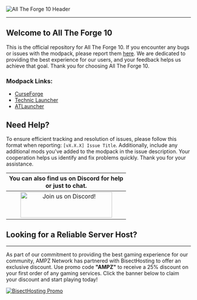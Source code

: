 ![All The Forge 10 Header](https://www.bisecthosting.com/images/CF/All_the_Forge_10/BH_ATF10_header.webp)

------

## Welcome to All The Forge 10

This is the official repository for All The Forge 10. If you encounter any bugs or issues with the modpack, please report them [here](https://github.com/AMPZNetwork/All-The-Forge-10/issues/new?assignees=LabsZero&labels=Bug&projects=&template=bug_report.md&title=%5BBUG%5D). We are dedicated to providing the best experience for our users, and your feedback helps us achieve that goal. Thank you for choosing All The Forge 10. 
### Modpack Links:

- [CurseForge](https://www.curseforge.com/minecraft/modpacks/all-the-forge-10)
- [Technic Launcher](https://www.technicpack.net/modpack/all-the-forge-10.1958934)
- [ATLauncher](https://atlauncher.com/pack/AllTheForge10)

## Need Help?

To ensure efficient tracking and resolution of issues, please follow this format when reporting: `[vX.X.X] Issue Title`. Additionally, include any additional mods you've added to the modpack in the issue description. Your cooperation helps us identify and fix problems quickly. Thank you for your assistance.

|You can also find us on Discord for help<br>or just to chat.|
|:------------:|
|<a href="https://discord.gg/enrpMDd"><img src="https://discord.com/assets/ff41b628a47ef3141164bfedb04fb220.png" alt="Join us on Discord!"  width="250" height="70"></a>|

## Looking for a Reliable Server Host?
------
As part of our commitment to providing the best gaming experience for our community, AMPZ Network has partnered with BisectHosting to offer an exclusive discount. Use promo code **"AMPZ"** to receive a 25% discount on your first order of any gaming services. Click the banner below to claim your discount and start playing today!

[![BisectHosting Promo](https://www.bisecthosting.com/images/CF/All_the_Forge_10/BH_ATF10_promo.webp)](https://bisecthosting.com/AMPZ)
